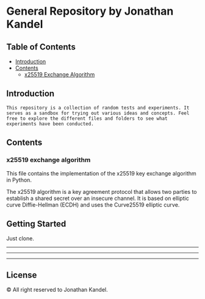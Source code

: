 # General Repository by Jonathan Kandel

## Table of Contents

- [Introduction](#introduction)
- [Contents](#contents)
    - [x25519 Exchange Algorithm](#x25519-exchange-algorithm)

## Introduction

    This repository is a collection of random tests and experiments. It serves as a sandbox for trying out various ideas and concepts. Feel free to explore the different files and folders to see what experiments have been conducted.

## Contents

### x25519 exchange algorithm

This file contains the implementation of the x25519 key exchange algorithm in Python.

The x25519 algorithm is a key agreement protocol that allows two parties to establish a shared secret over an insecure channel. It is based on elliptic curve Diffie-Hellman (ECDH) and uses the Curve25519 elliptic curve.



## Getting Started

Just clone.

***
**** 
*****

## License

&copy; All right reserved to Jonathan Kandel.
